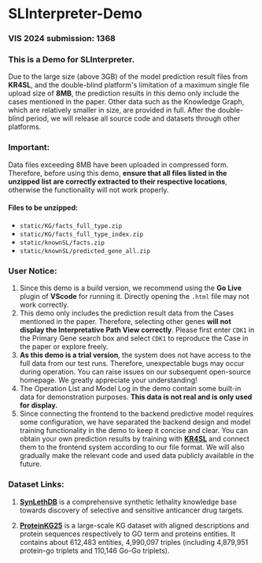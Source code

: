 # SLInterpreter-Demo

### VIS 2024 submission: 1368

### This is a Demo for SLInterpreter.

Due to the large size (above 3GB) of the model prediction result files from **KR4SL**, and the double-blind platform's limitation of a maximum single file upload size of **8MB**, the prediction results in this demo only include the cases mentioned in the paper. Other data such as the Knowledge Graph, which are relatively smaller in size, are provided in full. After the double-blind period, we will release all source code and datasets through other platforms.

### Important:

Data files exceeding 8MB have been uploaded in compressed form. Therefore, before using this demo, **ensure that all files listed in the unzipped list are correctly extracted to their respective locations**, otherwise the functionality will not work properly.

#### Files to be unzipped:

- `static/KG/facts_full_type.zip`
- `static/KG/facts_full_type_index.zip`
- `static/knownSL/facts.zip`
- `static/knownSL/predicted_gene_all.zip`

### User Notice:

1. Since this demo is a build version, we recommend using the **Go Live** plugin of **VScode** for running it. Directly opening the `.html` file may not work correctly.
2. This demo only includes the prediction result data from the Cases mentioned in the paper. Therefore, selecting other genes **will not display the Interpretative Path View correctly**. Please first enter `CDK1` in the Primary Gene search box and select `CDK1` to reproduce the Case in the paper or explore freely.
3. **As this demo is a trial version**, the system does not have access to the full data from our test runs. Therefore, unexpectable bugs may occur during operation. You can raise issues on our subsequent open-source homepage. We greatly appreciate your understanding!
4. The Operation List and Model Log in the demo contain some built-in data for demonstration purposes. **This data is not real and is only used for display.** 
5. Since connecting the frontend to the backend predictive model requires some configuration, we have separated the backend design and model training functionality in the demo to keep it concise and clear. You can obtain your own prediction results by training with **[KR4SL](https://github.com/JieZheng-ShanghaiTech/KR4SL)** and connect them to the frontend system according to our file format. We will also gradually make the relevant code and used data publicly available in the future.


### Dataset Links:
1. [**SynLethDB**](https://synlethdb.sist.shanghaitech.edu.cn/v2/#/) is a comprehensive synthetic lethality knowledge base towards discovery of selective and sensitive anticancer drug targets.

2. [**ProteinKG25**](https://www.zjukg.org/project/ProteinKG25/) is a large-scale KG dataset with aligned descriptions and protein sequences respectively to GO term and proteins entities. It contains about 612,483 entities, 4,990,097 triples (including 4,879,951 protein-go triplets and 110,146 Go-Go triplets). 